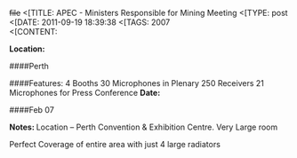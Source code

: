~~file~~
<[TITLE: 	APEC - Ministers Responsible for Mining Meeting	
<[TYPE: 	post	
<[DATE: 	2011-09-19 18:39:38	
<[TAGS: 	2007	
<[CONTENT: 	

**Location:**




 ####Perth



 ####Features:
 4 Booths 
 30 Microphones in Plenary 
 250 Receivers 
 21 Microphones for Press Conference
**Date:**




 ####Feb 07



 <strong>Notes: 
 </strong>Location – Perth Convention &amp; Exhibition Centre. Very Large room



 Perfect Coverage of entire area with just 4 large radiators


































